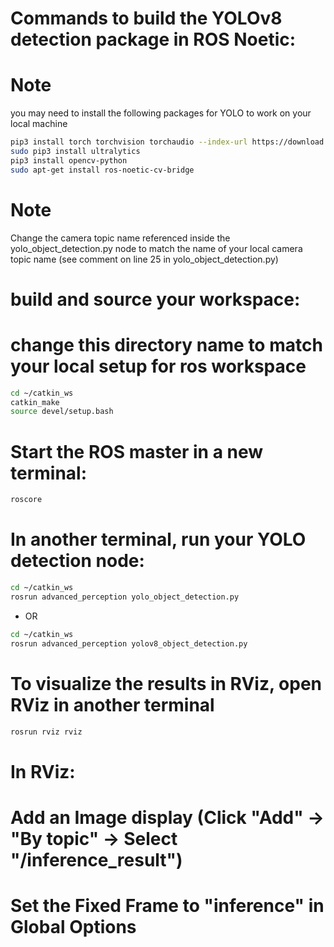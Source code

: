 # Commands to build the YOLOv8 detection package in ROS Noetic:

# Note
you may need to install the following packages for YOLO to work on your local machine
```bash
pip3 install torch torchvision torchaudio --index-url https://download.pytorch.org/whl/cpu  #required for virtual machine or low RAM machine installations only
sudo pip3 install ultralytics      
pip3 install opencv-python
sudo apt-get install ros-noetic-cv-bridge
``` 

# Note
Change the camera topic name referenced inside the yolo_object_detection.py node to match the name of your local camera topic name (see comment on line 25 in yolo_object_detection.py)

# build and source your workspace:
# change this directory name to match your local setup for ros workspace
```bash
cd ~/catkin_ws      
catkin_make
source devel/setup.bash
```

# Start the ROS master in a new terminal:
```bash
roscore
```

# In another terminal, run your YOLO detection node:
```bash
cd ~/catkin_ws  
rosrun advanced_perception yolo_object_detection.py
```

- OR

```bash
cd ~/catkin_ws  
rosrun advanced_perception yolov8_object_detection.py
```



# To visualize the results in RViz, open RViz in another terminal
```bash
rosrun rviz rviz
```

# In RViz:
# Add an Image display (Click "Add" → "By topic" → Select "/inference_result")
# Set the Fixed Frame to "inference" in Global Options